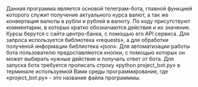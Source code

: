 Данная программа является основой телеграм-бота, главной функцией которого служит получение актуального курса валют, а так же конвертация валюты в рубли и рублей в валюту.
По коду присутствуют комментарии, в которых кратко обозначаются действия и их значение.
Курсы берутся с сайта центро-банка, с помощью его API сервиса. Для запроса используется библиотека «requests», а для обработки полученой информации библиотека «json».
Для автоматизации работы бота пользователю предоставляются кнопки, с помощью которых он может выбирать нужные действия и получать ответ от бота.
Для запуска бота требуется прописать строку «python project_bot.py» в терминале используемой Вами среды программирования, где «project_bot.py» - это название файла программмы.
